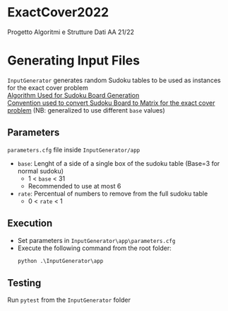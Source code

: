 # ExactCover2022
Progetto Algoritmi e Strutture Dati AA 21/22

# Generating Input Files
`InputGenerator` generates random Sudoku tables to be used as instances for the exact cover problem  
[Algorithm Used for Sudoku Board Generation](https://stackoverflow.com/questions/45471152/how-to-create-a-sudoku-puzzle-in-python#:~:text=The%20algorithm%20below%20will%20generate%20a%20NxN%20random%20sudoku%20solution%20board%20instantly%20for%20N%20%3C%201000.)  
[Convention used to convert Sudoku Board to Matrix for the exact cover problem](http://www.ams.org/publicoutreach/feature-column/fcarc-kanoodle#:~:text=With%20the%20rules%20explained%20as,boxes%20and%20nine%20possible%20symbols.) (NB: generalized to use different `base` values)
## Parameters
`parameters.cfg` file inside `InputGenerator/app`
*   `base`: Lenght of a side of a single box of the sudoku table (Base=3 for normal sudoku) 
    *   1 < `base` < 31
    *   Recommended to use at most 6
*   `rate`: Percentual of numbers to remove from the full sudoku table
    *   0 < `rate` < 1

## Execution
*   Set parameters in `InputGenerator\app\parameters.cfg`
*   Execute the following command from the root folder:
    ```bat
    python .\InputGenerator\app
    ```

## Testing
Run `pytest` from the `InputGenerator` folder